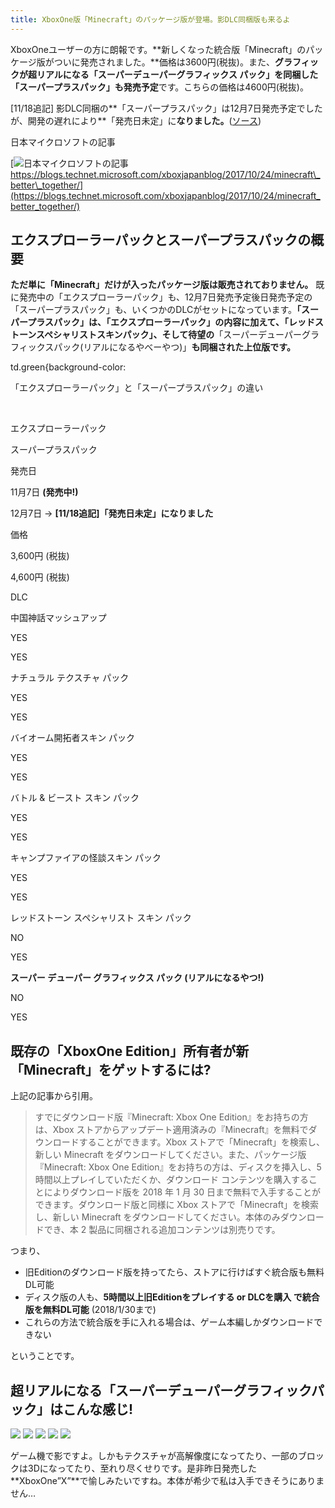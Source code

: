 ```yaml
---
title: XboxOne版「Minecraft」のパッケージ版が登場。影DLC同梱版も来るよ
---
```


XboxOneユーザーの方に朗報です。**新しくなった統合版「Minecraft」のパッケージ版がついに発売されました。**価格は3600円(税抜)。また、**グラフィックが超リアルになる「スーパーデューパーグラフィックス パック」を同梱した「スーパープラスパック」も発売予定**です。こちらの価格は4600円(税抜)。

\[11/18追記\] 影DLC同梱の**「スーパープラスパック」は12月7日発売予定でしたが、開発の遅れにより**「発売日未定」に**なりました。**([ソース](https://blogs.technet.microsoft.com/xboxjapanblog/2017/11/17/minecraft-super-plus-pack/))

日本マイクロソフトの記事

[![日本マイクロソフトの記事](https://cdn-ak.f.st-hatena.com/images/fotolife/s/sasigume/20210208/20210208114337.png)  
https://blogs.technet.microsoft.com/xboxjapanblog/2017/10/24/minecraft\_better\_together/](https://blogs.technet.microsoft.com/xboxjapanblog/2017/10/24/minecraft_better_together/)

## エクスプローラーパックとスーパープラスパックの概要

**ただ単に「Minecraft」だけが入ったパッケージ版は販売されておりません。** 既に発売中の「エクスプローラーパック」も、12月7日発売予定後日発売予定の「スーパープラスパック」も、いくつかのDLCがセットになっています。**「スーパープラスパック」は、「エクスプローラーパック」の内容に加えて、「レッドストーンスペシャリストスキンパック」、そして待望の**「スーパーデューパーグラフィックスパック(リアルになるやべーやつ)」**も同梱された上位版です。**

td.green{background-color: 

「エクスプローラーパック」と「スーパープラスパック」の違い

 

エクスプローラーパック

スーパープラスパック

発売日

11月7日 **(発売中!)**

12月7日 → **\[11/18追記\]「発売日未定」になりました**

価格

3,600円 (税抜)

4,600円 (税抜)

DLC

中国神話マッシュアップ

YES

YES

ナチュラル テクスチャ パック

YES

YES

バイオーム開拓者スキン パック

YES

YES

バトル & ビースト スキン パック

YES

YES

キャンプファイアの怪談スキン パック

YES

YES

レッドストーン スペシャリスト スキン パック

NO

YES

**スーパー デューパー グラフィックス パック (リアルになるやつ!)**

NO

YES

## 既存の「XboxOne Edition」所有者が新「Minecraft」をゲットするには?

上記の記事から引用。

> すでにダウンロード版『Minecraft: Xbox One Edition』をお持ちの方は、Xbox ストアからアップデート適用済みの『Minecraft』を無料でダウンロードすることができます。Xbox ストアで「Minecraft」を検索し、新しい Minecraft をダウンロードしてください。また、パッケージ版『Minecraft: Xbox One Edition』をお持ちの方は、ディスクを挿入し、5 時間以上プレイしていただくか、ダウンロード コンテンツを購入することによりダウンロード版を 2018 年 1 月 30 日まで無料で入手することができます。ダウンロード版と同様に Xbox ストアで「Minecraft」を検索し、新しい Minecraft をダウンロードしてください。本体のみダウンロードでき、本 2 製品に同梱される追加コンテンツは別売りです。

つまり、

*   旧Editionのダウンロード版を持ってたら、ストアに行けばすぐ統合版も無料DL可能
*   ディスク版の人も、**5時間以上旧Editionをプレイする or DLCを購入 で統合版を無料DL可能** (2018/1/30まで)
*   これらの方法で統合版を手に入れる場合は、ゲーム本編しかダウンロードできない

ということです。

## 超リアルになる「スーパーデューパーグラフィックパック」はこんな感じ!

![](https://cdn-ak.f.st-hatena.com/images/fotolife/s/sasigume/20210208/20210208093520.png) [![](https://cdn-ak.f.st-hatena.com/images/fotolife/s/sasigume/20210208/20210208094220.png)](https://www.napoan.com/wp-content/uploads/2017/11/2017-09-25-23.31.03-Google-Chrome-napoan.com__ipoosy.png) [](https://www.napoan.com/wp-content/uploads/2017/11/2017-09-25-23.27.50-Google-Chrome-napoan.com__f8ijio.jfif) ![](https://cdn-ak.f.st-hatena.com/images/fotolife/s/sasigume/20210208/20210208093534.png) ![](https://cdn-ak.f.st-hatena.com/images/fotolife/s/sasigume/20210208/20210208093529.png) ![](https://cdn-ak.f.st-hatena.com/images/fotolife/s/sasigume/20210208/20210208093524.png)

ゲーム機で影ですよ。しかもテクスチャが高解像度になってたり、一部のブロックは3Dになってたり、至れり尽くせりです。是非昨日発売した**XboxOne”X”**で愉しみたいですね。本体が希少で私は入手できそうにありません…
